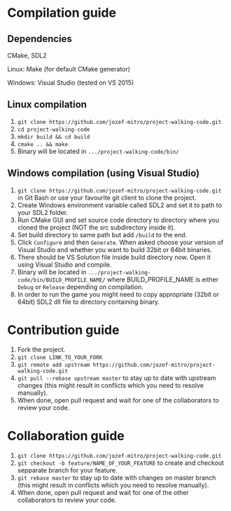 # Compilation guide

## Dependencies

CMake, SDL2

Linux: Make (for default CMake generator)

Windows: Visual Studio (tested on VS 2015)

## Linux compilation

1. `git clone https://github.com/jozef-mitro/project-walking-code.git`
2. `cd project-walking-code`
3. `mkdir build && cd build`
4. `cmake .. && make`
5. Binary will be located in `.../project-walking-code/bin/`

## Windows compilation (using Visual Studio)

1. `git clone https://github.com/jozef-mitro/project-walking-code.git` in Git Bash or use your favourite git client to clone
  the project.
2. Create Windows environment variable called SDL2 and set it to path to your SDL2 folder.
3. Run CMake GUI and set source code directory to directory where you cloned the project (NOT the src subdirectory inside it).
4. Set build directory to same path but add `/build` to the end.
5. Click `Configure` and then `Generate`. When asked choose your version of Visual Studio and whether you want to build 32bit
  or 64bit binaries.
6. There should be VS Solution file inside build directory now. Open it using Visual Studio and compile.
7. Binary will be located in `.../project-walking-code/bin/BUILD_PROFILE_NAME/` where BUILD_PROFILE_NAME is either
  `Debug` or `Release` depending on compilation.
8. In order to run the game you might need to copy appropriate (32bit or 64bit) SDL2 dll file to directory containing binary.

# Contribution guide

1. Fork the project.
2. `git clone LINK_TO_YOUR_FORK`
3. `git remote add upstream https://github.com/jozef-mitro/project-walking-code.git`
4. `git pull --rebase upstream master` to stay up to date with upstream changes (this might result in conflicts which you need
  to resolve manually).
5. When done, open pull request and wait for one of the collaborators to review your code.

# Collaboration guide

1. `git clone https://github.com/jozef-mitro/project-walking-code.git`
2. `git checkout -b feature/NAME_OF_YOUR_FEATURE` to create and checkout sepparate branch for your feature.
3. `git rebase master` to stay up to date with changes on master branch (this might result in conflicts which you need to
  resolve manually).
4. When done, open pull request and wait for one of the other collaborators to review your code.
